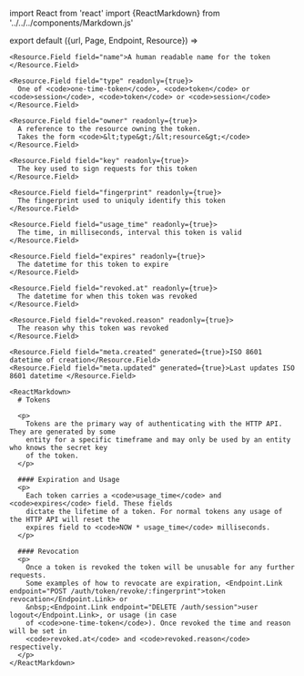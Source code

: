 import React from 'react'
import {ReactMarkdown} from '../../../components/Markdown.js'

export default ({url, Page, Endpoint, Resource}) =>
  <Resource resource="token/:token" url={url} name="Token" weight={60}>

    <Resource.Field field="name">A human readable name for the token </Resource.Field>

    <Resource.Field field="type" readonly={true}>
      One of <code>one-time-token</code>, <code>token</code> or <code>session</code>, <code>token</code> or <code>session</code>
    </Resource.Field>

    <Resource.Field field="owner" readonly={true}>
      A reference to the resource owning the token.
      Takes the form <code>&lt;type&gt;/&lt;resource&gt;</code>
    </Resource.Field>

    <Resource.Field field="key" readonly={true}>
      The key used to sign requests for this token
    </Resource.Field>

    <Resource.Field field="fingerprint" readonly={true}>
      The fingerprint used to uniquly identify this token
    </Resource.Field>

    <Resource.Field field="usage_time" readonly={true}>
      The time, in milliseconds, interval this token is valid
    </Resource.Field>

    <Resource.Field field="expires" readonly={true}>
      The datetime for this token to expire
    </Resource.Field>

    <Resource.Field field="revoked.at" readonly={true}>
      The datetime for when this token was revoked
    </Resource.Field>

    <Resource.Field field="revoked.reason" readonly={true}>
      The reason why this token was revoked
    </Resource.Field>

    <Resource.Field field="meta.created" generated={true}>ISO 8601 datetime of creation</Resource.Field>
    <Resource.Field field="meta.updated" generated={true}>Last updates ISO 8601 datetime </Resource.Field>

    <ReactMarkdown>
      # Tokens

      <p>
        Tokens are the primary way of authenticating with the HTTP API. They are generated by some
        entity for a specific timeframe and may only be used by an entity who knows the secret key
        of the token.
      </p>

      #### Expiration and Usage
      <p>
        Each token carries a <code>usage_time</code> and <code>expires</code> field. These fields
        dictate the lifetime of a token. For normal tokens any usage of the HTTP API will reset the
        expires field to <code>NOW * usage_time</code> milliseconds.
      </p>

      #### Revocation
      <p>
        Once a token is revoked the token will be unusable for any further requests.
        Some examples of how to revocate are expiration, <Endpoint.Link endpoint="POST /auth/token/revoke/:fingerprint">token revocation</Endpoint.Link> or
        &nbsp;<Endpoint.Link endpoint="DELETE /auth/session">user logout</Endpoint.Link>, or usage (in case
        of <code>one-time-token</code>). Once revoked the time and reason will be set in
        <code>revoked.at</code> and <code>revoked.reason</code> respectively.
      </p>
    </ReactMarkdown>

  </Resource>






